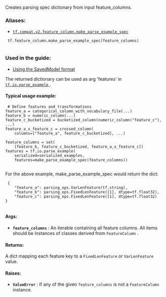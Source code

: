 Creates parsing spec dictionary from input feature_columns.



### Aliases:

- [ `tf.compat.v2.feature_column.make_parse_example_spec` ](/api_docs/python/tf/feature_column/make_parse_example_spec)



```
 tf.feature_column.make_parse_example_spec(feature_columns)
 
```



### Used in the guide:

- [Using the SavedModel format](https://tensorflow.google.cn/guide/saved_model)

The returned dictionary can be used as arg 'features' in
[ `tf.io.parse_example` ](https://tensorflow.google.cn/api_docs/python/tf/io/parse_example).



#### Typical usage example:


```
 # Define features and transformations
feature_a = categorical_column_with_vocabulary_file(...)
feature_b = numeric_column(...)
feature_c_bucketized = bucketized_column(numeric_column("feature_c"), ...)
feature_a_x_feature_c = crossed_column(
    columns=["feature_a", feature_c_bucketized], ...)

feature_columns = set(
    [feature_b, feature_c_bucketized, feature_a_x_feature_c])
features = tf.io.parse_example(
    serialized=serialized_examples,
    features=make_parse_example_spec(feature_columns))
 
```

For the above example, make_parse_example_spec would return the dict:



```
 {
    "feature_a": parsing_ops.VarLenFeature(tf.string),
    "feature_b": parsing_ops.FixedLenFeature([1], dtype=tf.float32),
    "feature_c": parsing_ops.FixedLenFeature([1], dtype=tf.float32)
}
 
```



#### Args:

- **`feature_columns`** : An iterable containing all feature columns. All items
should be instances of classes derived from  `FeatureColumn` .



#### Returns:
A dict mapping each feature key to a  `FixedLenFeature`  or  `VarLenFeature` 
value.



#### Raises:

- **`ValueError`** : If any of the given  `feature_columns`  is not a  `FeatureColumn` 
instance.

